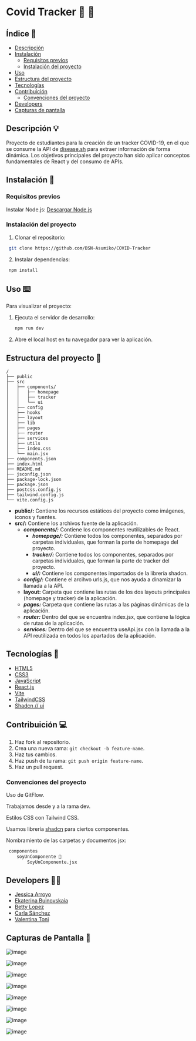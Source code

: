 # Covid Tracker 💊 🧫

## Índice 📝

- [Descripción](#descripción)
- [Instalación](#instalación)
  - [Requisitos previos](#requisitos-previos)
  - [Instalación del proyecto](#instalación-del-proyecto)
- [Uso](#uso)
- [Estructura del proyecto](#estructura-del-proyecto)
- [Tecnologías](#tecnologías)
- [Contribuición](#contribuición)
  - [Convenciones del proyecto](#convenciones-del-proyecto)
- [Developers](#developers)
- [Capturas de pantalla](#capturas-de-pantalla)

## Descripción 💡

Proyecto de estudiantes para la creación de un tracker COVID-19, en el que se consume la API de [disease.sh](http://disease.sh/) para extraer información de forma dinámica. Los objetivos principales del proyecto han sido aplicar conceptos fundamentales de React y del consumo de APIs.

## Instalación 💾

### Requisitos previos

Instalar Node.js:
[Descargar Node.js](https://nodejs.org/)

### Instalación del proyecto

1. Clonar el repositorio:

```bash
 git clone https://github.com/BSN-Asumiko/COVID-Tracker
```

2. Instalar dependencias:

```bash
 npm install
```

## Uso ⌨️

Para visualizar el proyecto:

1. Ejecuta el servidor de desarrollo:
   ```bash
   npm run dev
   ```
2. Abre el local host en tu navegador para ver la aplicación.

## Estructura del proyecto 📐

```plaintext
/
├── public
├── src
│   ├── components/
│   │   ├── homepage
│   │   ├── tracker
│   │   └── ui
│   ├── config
│   ├── hooks
│   ├── layout
│   ├── lib
│   ├── pages
│   ├── router
│   ├── services
│   ├── utils
│   ├── index.css
│   └── main.jsx
├── components.json
├── index.html
├── README.md
├── jsconfig.json
├── package-lock.json
├── package.json
├── postcss.config.js
├── tailwind.config.js
└── vite.config.js

```

- **public/:** Contiene los recursos estáticos del proyecto como imágenes, iconos y fuentes.
- **src/:** Contiene los archivos fuente de la aplicación.
  - **_components/:_** Contiene los componentes reutilizables de React.
    - **_homepage/:_** Contiene todos los componentes, separados por carpetas individuales, que forman la parte de homepage del proyecto.
    - **_tracker/:_** Contiene todos los componentes, separados por carpetas individuales, que forman la parte de tracker del proyecto.
    - **_ui/:_** Contiene los componentes importados de la librería shadcn.
  - **_config/:_** Contiene el arcihvo urls.js, que nos ayuda a dinamizar la llamada a la API.
  - **layout:** Carpeta que contiene las rutas de los dos layouts principales (homepage y tracker) de la aplicación.
  - **_pages:_** Carpeta que contiene las rutas a las páginas dinámicas de la aplicación.
  - **_router:_** Dentro del que se encuentra index.jsx, que contiene la lógica de rutas de la aplicación.
  - **_services:_** Dentro del que se encuentra useApi.jsx con la llamada a la API reutilizada en todos los apartados de la aplicación.

## Tecnologías 🔬

- [HTML5](https://developer.mozilla.org/es/docs/Web/Guide/HTML/HTML5)
- [CSS3](https://developer.mozilla.org/es/docs/Web/CSS/CSS3)
- [JavaScript](https://developer.mozilla.org/es/docs/Web/JavaScript)
- [React.js](https://reactjs.org/)
- [Vite](https://vitejs.dev/)
- [TailwindCSS](https://tailwindcss.com/)
- [Shadcn // ui](https://ui.shadcn.com/)

## Contribuición 💻

1. Haz fork al repositorio.
2. Crea una nueva rama: `git checkout -b feature-name`.
3. Haz tus cambios.
4. Haz push de tu rama: `git push origin feature-name`.
5. Haz un pull request.

### Convenciones del proyecto

Uso de GitFlow.

Trabajamos desde y a la rama dev.

Estilos CSS con Tailwind CSS.

Usamos librería [shadcn]() para ciertos componentes.

Nombramiento de las carpetas y documentos jsx:

```bash
 componentes
    soyUnComponente 📂
        SoyUnComponente.jsx
```

## Developers 👩‍💻

- [Jessica Arroyo](https://github.com/jess-ar)
- [Ekaterina Buinovskaia](https://github.com/BSN-Asumiko)
- [Betty Lopez](https://github.com/BettyLopo)
- [Carla Sánchez](https://github.com/Carlassanchez24)
- [Valentina Toni](https://github.com/ItalianCookieMonster)

## Capturas de Pantalla 📸

![image](https://github.com/BSN-Asumiko/COVID-Tracker/assets/168748574/094595d5-cdf9-413d-8736-6222e2dc2d6c)

![image](https://github.com/BSN-Asumiko/COVID-Tracker/assets/168748574/5ad7d326-bad9-411b-9f21-5065f85a660d)

![image](https://github.com/BSN-Asumiko/COVID-Tracker/assets/168748574/81ee0b07-967f-42cb-a0cf-fb44520153c6)

![image](https://github.com/BSN-Asumiko/COVID-Tracker/assets/168748574/8b11b9a3-9824-4f68-92af-216fccdb5af3)

![image](https://github.com/BSN-Asumiko/COVID-Tracker/assets/168748574/bdbfb532-4307-447a-9c62-5d8851208b86)

![image](https://github.com/BSN-Asumiko/COVID-Tracker/assets/168748574/4dd6e8c9-a85f-4f02-a0c9-c27420ebd86f)

![image](https://github.com/BSN-Asumiko/COVID-Tracker/assets/168748574/821a8918-9fb7-41fb-9e7f-aa449fa765b6)

![image](https://github.com/BSN-Asumiko/COVID-Tracker/assets/168748574/3946bf25-6c29-48ee-b76a-39d41beffd4d)
